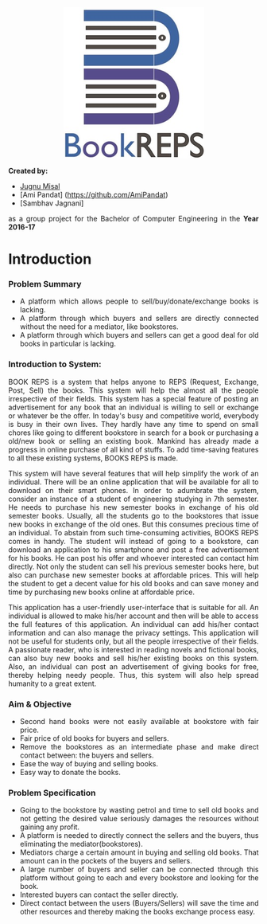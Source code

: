 <p align="center">
  <img src="BookREPS.jpg">
</p>

<div style="text-align: justify">

**Created by:**

- [Jugnu Misal](https://github.com/jugnumisal)
- [Ami Pandat] (https://github.com/AmiPandat)
- [Sambhav Jagnani]

as a group project for the Bachelor of Computer Engineering in the  **Year 2016-17**

# Introduction

### Problem Summary
- A platform which allows people to sell/buy/donate/exchange books is lacking.
- A platform through which buyers and sellers are directly connected without the need for a mediator, like bookstores.
- A platform through which buyers and sellers can get a good deal for old books in particular is lacking.

### Introduction to System:
BOOK REPS is a system that helps anyone to REPS (Request, Exchange, Post, Sell) the books. This system will help the almost all the people irrespective of their fields. This system has a special feature of posting an advertisement for any book that an individual is willing to sell or exchange or whatever be the offer. In today's busy and competitive world, everybody is busy in their own lives. They hardly have any time to spend on small chores like going to different bookstore in search for a book or purchasing a old/new book or selling an existing book. Mankind has already made a progress in online purchase of all kind of stuffs. To add time-saving features to all these existing systems, BOOKS REPS is made.

This system will have several features that will help simplify the work of an individual. There will be an online application that will be available for all to download on their smart phones. In order to adumbrate the system, consider an instance of a student of engineering studying in 7th semester. He needs to purchase his new semester books in exchange of his old semester books. Usually, all the students go to the bookstores that issue new books in exchange of the old ones. But this consumes precious time of an individual. To abstain from such time-consuming activities, BOOKS REPS comes in handy. The student will instead of going to a bookstore, can download an application to his smartphone and post a free advertisement for his books. He can post his offer and whoever interested can contact him directly. Not only the student can sell his previous semester books here, but also can purchase new semester books at affordable prices. This will help the student to get a decent value for his old books and can save money and time by purchasing new books online at affordable price.

This application has a user-friendly user-interface that is suitable for all. An individual is allowed to make his/her account and then will be able to access the full features of this application. An individual can add his/her contact information and can also manage the privacy settings. This application will not be useful for students only, but all the people irrespective of their fields. A passionate reader, who is interested in reading novels and fictional books, can also buy new books and sell his/her existing books on this system. Also, an individual can post an advertisement of giving books for free, thereby helping needy people. Thus, this system will also help spread humanity to a great extent.

### Aim & Objective
- Second hand books were not easily available at bookstore with fair price.
- Fair price of old books for buyers and sellers.
- Remove the bookstores as an intermediate phase and make direct contact between: the buyers and sellers.
- Ease the way of buying and selling books.
- Easy way to donate the books.

### Problem Specification
- Going to the bookstore by wasting petrol and time to sell old books and not getting the desired value seriously damages the resources without gaining any profit.
- A platform is needed to directly connect the sellers and the buyers, thus eliminating the mediator(bookstores).
- Mediators charge a certain amount in buying and selling old books. That amount can in the pockets of the buyers and sellers.
- A large number of buyers and seller can be connected through this platform without going to each and every bookstore and looking for the book.
- Interested buyers can contact the seller directly.
- Direct contact between the users (Buyers/Sellers) will save the time and other resources and thereby making the books exchange process easy.
</div>